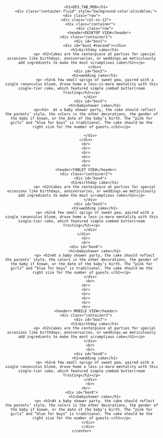 <!doctype html>
<head>
	<meta charset="utf-8">
<title> desktop</title>
<style type="text/css">
	.container-fluid .container {
    padding-left:0;
    padding-right:0;
}
	.container1{
		width: 1900px;
		height: 200px;
		background-color: white;	
		padding-top: 50px;
		padding-left: 50px;		
		       }
       #box1{
       	 	float:left;
       	   width: 550px;
            height:180px;
            left: 0;
            padding: 20px;
            background-color:lightgray;
            border: solid green;
            box-sizing: border-box;
               }
               #box1 #second{
    width: 50%;
    height: 50%;
    background: green;
 }
       #box2{
   	      width: 500px;
            height:180px;
            padding: 20px;
            position: absolute;
            top: 100px;
            left: 700px;  
            padding-bottom: 50px;
            background-color: white;
            border: solid blue;
            box-sizing: border-box;
             }
   #box3{
   		width: 500px;
         height: 180px;
         padding-bottom: 50px;
         background-color: sandybrown;
         border: solid black;
         position: absolute;
         top: 100px;
         left: 1300px;  
         box-sizing: border-box;     
            }
         
         .container2{
            	width: 1500px;
		         height: 200px;
		         background-color: white;
		         padding-top: 20px;
		         padding-left: 15px;
		         padding-right: 15px;
		       }
#box4{
       	float:left;
         width: 650px;
         height:200px;
         background-color: lightpink;
         border: solid green;
         box-sizing: border-box;
               }
       #box5{
   	   float:right;
   	   width: 650px;
         height:180px;
         left: 1000px; 
         background-color: lightseagreen;
         border: solid blue;
         box-sizing: border-box;
             }
   #box6{
   		width: 800px;
       height: 180px;
       background-color: sandybrown;
       border: solid black;
       box-sizing: border-box;
       top: 50px;
            }
            .container3{
		width: 767px;
		height: 600px;
		background-color: slateblue;	
		padding-top: 20px;
		padding-left: 20px;		
		       }
       #box7{
       	 	
            background-color: white;
            width: 750px;
            border: solid green;
            box-sizing: border-box;
               }
       #box8{
   	      
            background-color: skyblue;
            width: 750px;
            border: solid black;
            box-sizing: border-box;
             }
   #box9{

   		background-color: sandybrown;
   		width: 750px;
   		border: solid black;
         box-sizing: border-box; 
            }

   h1{
   	border: black;
   	box-sizing: border-box;
   	background-color: slategray;
      border-width: 20px;
   	height: 22px;
   	width: 150px;
   	border-color: black;
font-size: 22px;
text-align: right;
   }
   
h2{
font-size: 18px;
text-align: left;
   }
h3{
	box-sizing: border-box;
	border-width: 5px;
	font-size: 18px;
   font-family: sans-serif;
	text-align: right;
}
</style>
<body>
	<center>

		<h1>DES,TAB,MOB</h1>
		<div class="container-fluid" style="background-color:aliceblue;">
    <div class="row">
        <div class="col-xs-12">
            <div class="container">
                <div class="row">
                	<header>DESKTOP VIEW</header>
		<div class="container1">
			<div id="box1">
				<div id="box1 #second"></div>
				<h1>birthday cake</h1>
				<p> <h2>Cakes are the centerpiece at parties for special occasions like birthdays, anniversaries, or weddings.we meticulously add ingredients to make the most scrumptious cake</h2></p>
				</div>
			<div id="box2">
				<h1>wedding cake</h1>
				<p> <h2>A few small sprigs of sweet pea, paired with a single ranunculus bloom, drove home a less-is-more mentality with this single-tier cake, which featured simple combed buttercream frosting</h2></p>
			</div>
			<div id="box3">
				<h1>babyshower cake</h1>
				<p><h2>  At a baby shower party, the cake should reflect the parents’ style, the colors in the other decorations, the gender of the baby if known, or the date of the baby’s birth. The “pink for girls” and “blue for boys” is traditional. The cake should be the right size for the number of guests.</h2></p>

			</div>
		</div>
		<br>
		<br>
		<br>
		<br>
		<br>
		<br>
		<header>TABLET VIEW</header>
		<div class="container2">
			<div id="box4">
				<h1>birthday cake</h1>
				<p> <h2>Cakes are the centerpiece at parties for special occasions like birthdays, anniversaries, or weddings.we meticulously add ingredients to make the most scrumptious cake</h2></p>
			</div>
			<div id="box5">
				<h1>wedding cake</h1>
				<p> <h2>A few small sprigs of sweet pea, paired with a single ranunculus bloom, drove home a less-is-more mentality with this single-tier cake, which featured simple combed buttercream frosting</h2></p>
			</div>
		</div>	
		<br>
		<br>
		<div id="box6">
				<h1>babyshower cake</h1>
				<p> <h2>At a baby shower party, the cake should reflect the parents’ style, the colors in the other decorations, the gender of the baby if known, or the date of the baby’s birth. The “pink for girls” and “blue for boys” is traditional. The cake should be the right size for the number of guests.</h2></p>
			</div>
			<br>
		<br>
		<br>
		<br>
		<br>
		<br>
		<br>
		<header> MOBILE VIEW</header>
		<div class="container3">
			<div id="box7">
				<h1>birthday cake</h1>
				<p> <h2>Cakes are the centerpiece at parties for special occasions like birthdays, anniversaries, or weddings.we meticulously add ingredients to make the most scrumptious cake</h2></p>
			</div>
			<br>
			<br>
			<div id="box8">
				<h1>wedding cake</h1>
				<p> <h2>A few small sprigs of sweet pea, paired with a single ranunculus bloom, drove home a less-is-more mentality with this single-tier cake, which featured simple combed buttercream frosting</h2></p>
			</div>
			<br>
		<br>
	<div id="box9">
				<h1>babyshower cake</h1>
				<p> <h3>At a baby shower party, the cake should reflect the parents’ style, the colors in the other decorations, the gender of the baby if known, or the date of the baby’s birth. The “pink for girls” and “blue for boys” is traditional. The cake should be the right size for the number of guests.</h3></p>
			</div>	
			</div>	
	</center>
</body>
